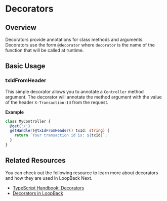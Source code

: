 # Decorators

## Overview

Decorators provide annotations for class methods and arguments. Decorators use the form `@decorator` where `decorator`
is the name of the function that will be called at runtime.

## Basic Usage

### txIdFromHeader

This simple decorator allows you to annotate a `Controller` method argument. The decorator will annotate the method
argument with the value of the header `X-Transaction-Id` from the request.

**Example**

```ts
class MyController {
  @get('/')
  getHandler(@txIdFromHeader() txId: string) {
    return `Your transaction id is: ${txId}`;
  }
}
```

## Related Resources

You can check out the following resource to learn more about decorators and how they are used in LoopBack Next.

- [TypeScript Handbook: Decorators](https://www.typescriptlang.org/docs/handbook/decorators.html)
- [Decorators in LoopBack](http://loopback.io/doc/en/lb4/Decorators.html)
